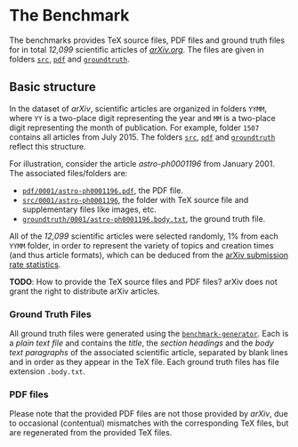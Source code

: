 # The Benchmark

The benchmarks provides TeX source files, PDF files and ground truth files for in total *12,099* scientific articles of [*arXiv.org*](https://arxiv.org/). The files are given in folders [`src`](src), [`pdf`](pdf) and [`groundtruth`](groundtruth).

## Basic structure

In the dataset of *arXiv*, scientific articles are organized in folders `YYMM`, where `YY` is a two-place digit representing the year and `MM` is a two-place digit representing the month of publication. For example, folder `1507` contains all articles from July 2015.
The folders [`src`](src), [`pdf`](pdf) and [`groundtruth`](groundtruth) reflect this structure.

For illustration, consider the article *astro-ph0001196* from January 2001. 
The associated files/folders are:

+ [`pdf/0001/astro-ph0001196.pdf`](pdf/0001/astro-ph0001196.pdf), the PDF file. 
+ [`src/0001/astro-ph0001196`](src/0001/astro-ph0001196), the folder with TeX source file and supplementary files like images, etc.
+ [`groundtruth/0001/astro-ph0001196.body.txt`](groundtruth/0001/astro-ph0001196.body.txt), the ground truth file.

All of the *12,099* scientific articles were selected randomly, 1% from each `YYMM` folder, in order to represent the variety of topics and creation times (and thus article formats), which can be deduced from the [arXiv submission rate statistics](https://arxiv.org/help/stats/2016_by_area/index/).

**TODO**: How to provide the TeX source files and PDF files? arXiv does not grant the right to distribute arXiv articles.

### Ground Truth Files

All ground truth files were generated using the [`benchmark-generator`]().
Each is a *plain text file* and contains the *title*, the *section headings* and the *body text paragraphs* of the associated scientific article, separated by blank lines and in order as they appear in the TeX file.
Each ground truth files has file extension `.body.txt`.

### PDF files

Please note that the provided PDF files are not those provided by *arXiv*, due to occasional (contentual) mismatches with the corresponding TeX files, but are regenerated from the provided TeX files.
